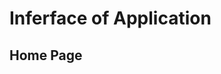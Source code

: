# Inferface of Application

## Home Page
<!-- Uploading "Screenshot_20250107-145704_InShot.jpg"... -->
